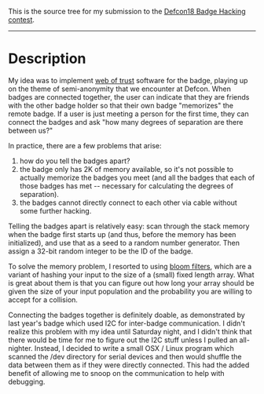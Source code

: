 This is the source tree for my submission to the [Defcon18 Badge
Hacking contest][1].

************************************************************************

Description
===========

My idea was to implement [web of trust][2] software for the badge,
playing up on the theme of semi-anonymity that we encounter at Defcon.
When badges are connected together, the user can indicate that they
are friends with the other badge holder so that their own badge
"memorizes" the remote badge.  If a user is just meeting a person for
the first time, they can connect the badges and ask "how many degrees
of separation are there between us?"

In practice, there are a few problems that arise:
1. how do you tell the badges apart?
2. the badge only has 2K of memory available, so it's not possible
   to actually memorize the badges you meet (and all the badges that
   each of those badges has met -- necessary for calculating the
   degrees of separation).
3. the badges cannot directly connect to each other via cable
   without some further hacking.

Telling the badges apart is relatively easy: scan through the stack
memory when the badge first starts up (and thus, before the memory has
been initialized), and use that as a seed to a random number
generator.  Then assign a 32-bit random integer to be the ID of the
badge.

To solve the memory problem, I resorted to using [bloom filters][3],
which are a variant of hashing your input to the size of a (small)
fixed length array.  What is great about them is that you can figure
out how long your array should be given the size of your input
population and the probability you are willing to accept for a
collision.

Connecting the badges together is definitely doable, as demonstrated
by last year's badge which used I2C for inter-badge communication.
I didn't realize this problem with my idea until Saturday night,
and I didn't think that there would be time for me to figure out the
I2C stuff unless I pulled an all-nighter.  Instead, I decided to write
a small OSX / Linux program which scanned the /dev directory for
serial devices and then would shuffle the data between them as if they
were directly connected.  This had the added benefit of allowing me to
snoop on the communication to help with debugging.

[1]: http://www.grandideastudio.com/portfolio/defcon-18-badge/	"DC18 Badge"
[2]: http://en.wikipedia.org/wiki/Web_of_trust			"Web of Trust"
[3]: http://en.wikipedia.org/wiki/Bloom_filter			"Bloom filter"

